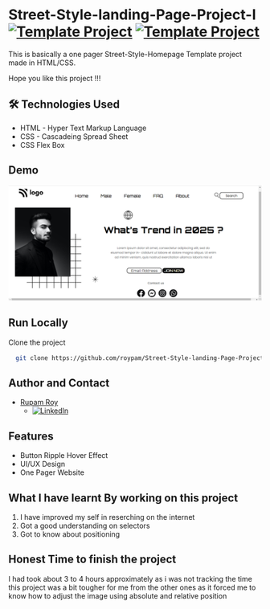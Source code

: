 # Street-Style-landing-Page-Project-I [![Template Project](https://img.shields.io/badge/Template-Project-yellow)](http://www.gnu.org/licenses/agpl-3.0) [![Template Project](https://img.shields.io/badge/Technologies%20-HTML%2FCSS-brightgreen)](http://www.gnu.org/licenses/agpl-3.0)

This is basically a one pager Street-Style-Homepage Template project made in HTML/CSS.

Hope you like this project !!!


## 🛠 Technologies Used
  - HTML - Hyper Text Markup Language
  - CSS - Cascadeing Spread Sheet
  - CSS Flex Box

## Demo
<img width="960" alt="" src="https://raw.githubusercontent.com/roypam/Street-Style-landing-Page-Project-I/master/images/Screenshot%20(123).png">


## Run Locally

Clone the project

```bash
  git clone https://github.com/roypam/Street-Style-landing-Page-Project-I.git
```

## Author and Contact
- [Rupam Roy](https://www.github.com/roypam)
    - [![LinkedIn](https://img.shields.io/badge/LinkedIn-0A66C2?style=for-the-badge&logo=LinkedIn&logoColor=white)](https://www.linkedin.com/in/rupam-roy-931848213/)

## Features

- Button Ripple Hover Effect
- UI/UX Design
- One Pager Website

## What I have learnt By working on this project
1. I have improved my self in reserching on the internet
2. Got a good understanding on selectors
3. Got to know about positioning

## Honest Time to finish the project

I had took about 3 to 4 hours approximately as i was not tracking the time this project was a bit tougher for me from the other ones as it forced me to know how to adjust the image using absolute and relative position
